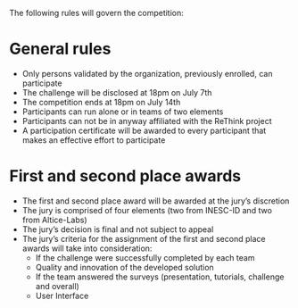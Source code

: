 The following rules will govern the competition:

# General rules
* Only persons validated by the organization, previously enrolled, can participate
* The challenge will be disclosed at 18pm on July 7th
* The competition ends at 18pm on July 14th
* Participants can run alone or in teams of two elements
* Participants can not be in anyway affiliated with the ReThink project
* A participation certificate will be awarded to every participant that makes an effective effort to participate

# First and second place awards
* The first and second place award will be awarded at the jury’s discretion
* The jury is comprised of four elements (two from INESC-ID and two from Altice-Labs)
* The jury’s decision is final and not subject to appeal
* The jury’s criteria for the assignment of the first and second place awards will take into consideration:
  * If the challenge were successfully completed by each team
  * Quality and innovation of the developed solution 
  * If the team answered the surveys (presentation, tutorials, challenge and overall)
  * User Interface
